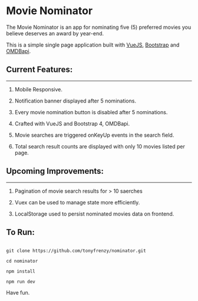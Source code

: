 # Movie Nominator

The Movie Nominator is an app for nominating five (5) preferred movies you believe deserves an award by year-end.

This is a simple single page application built with [VueJS](https://vuejs.org/), [Bootstrap](https://getbootstrap.com/docs/4.5/) and [OMDBapi](https://www.omdbapi.com).

## Current Features:

---

1. Mobile Responsive.

2. Notification banner displayed after 5 nominations.

3. Every movie nomination button is disabled after 5 nominations.

4. Crafted with VueJS and Bootstrap 4, OMDBapi.

5. Movie searches are triggered onKeyUp events in the search field.

6. Total search result counts are displayed with only 10 movies listed per page.

## Upcoming Improvements:

---

1. Pagination of movie search results for > 10 saerches

2. Vuex can be used to manage state more efficiently.

3. LocalStorage used to persist nominated movies data on frontend.

## To Run:

```

git clone https://github.com/tonyfrenzy/nominator.git

cd nominator

npm install

npm run dev

```

Have fun.
